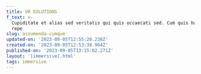```yaml
---
title: VR SOLUTIONS
f_text: >-
  Cupiditate et alias sed veritatis qui quis occaecati sed. Cum quis harum harum
  repe
slug: assumenda-cumque
updated-on: '2023-09-05T12:55:20.238Z'
created-on: '2023-09-05T12:53:38.964Z'
published-on: '2023-09-05T13:15:02.271Z'
layout: '[immersive].html'
tags: immersive
---
```




